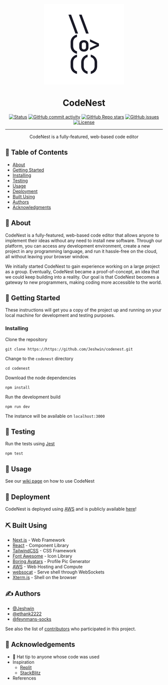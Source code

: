 <p align="center">
  <a href="" rel="noopener">
 <img width=256px height=256px src="codenest_logo.svg" alt="Project logo"></a>
</p>

<h1 align="center">CodeNest</h1>

<div align="center">

[![Status](https://img.shields.io/badge/status-active-success.svg)]()
[![GitHub commit activity](https://img.shields.io/github/commit-activity/t/Jeshwin/codenest)](https://github.com/Jeshwin/codenest)
[![GitHub Repo stars](https://img.shields.io/github/stars/Jeshwin/codenest)](https://github.com/Jeshwin/codenest)
[![GitHub issues](https://img.shields.io/github/issues/Jeshwin/codenest)](https://github.com/Jeshwin/codenest/issues)
[![License](https://img.shields.io/badge/license-MIT-blue.svg)](/LICENSE)

</div>

---

<p align="center">
  CodeNest is a fully-featured, web-based code editor
  <br> 
</p>

## 📝 Table of Contents

-   [About](#about)
-   [Getting Started](#getting_started)
-   [Installing](#installing)
-   [Testing](#tests)
-   [Usage](#usage)
-   [Deployment](#deployment)
-   [Built Using](#built_using)
-   [Authors](#authors)
-   [Acknowledgments](#acknowledgement)

## 🧐 About <a name = "about"></a>

CodeNest is a fully-featured, web-based code editor that allows anyone to implement their ideas without any need to install new software. Through our platform, you can access any development environment, create a new project in any programming language, and run it hassle-free on the cloud, all without leaving your browser window.

We initially started CodeNest to gain experience working on a large project as a group. Eventually, CodeNest became a proof-of-concept, an idea that we could keep building into a reality. Our goal is that CodeNest becomes a gateway to new programmers, making coding more accessible to the world.

## 🏁 Getting Started <a name = "getting_started"></a>

These instructions will get you a copy of the project up and running on your local machine for development and testing purposes.

### Installing <a name = "installing"></a>

Clone the repository

```
git clone https://https://github.com/Jeshwin/codenest.git
```

Change to the `codenest` directory

```
cd codenest
```

Download the node dependencies

```
npm install
```

Run the development build

```
npm run dev
```

The instance will be available on `localhost:3000`

## 🔧 Testing <a name = "tests"></a>

Run the tests using [Jest](https://jestjs.io/)

```
npm test
```

## 🎈 Usage <a name="usage"></a>

See our [wiki page](https://github.com/Jeshwin/codenest/wiki) on how to use CodeNest

## 🚀 Deployment <a name = "deployment"></a>

CodeNest is deployed using [AWS](https://aws.amazon.com/) and is publicly available [here](https://codenest.space/)!

## ⛏️ Built Using <a name = "built_using"></a>

-   [Next.js](https://nextjs.org/) - Web Framework
-   [React](https://react.dev/) - Component Library
-   [TailwindCSS](https://tailwindcss.com/) - CSS Framework
-   [Font Awesome](https://fontawesome.com/) - Icon Library
-   [Boring Avatars](https://boringavatars.com/) - Profile Pic Generator
-   [AWS](https://aws.amazon.com/) - Web Hosting and Compute
-   [websocat](https://github.com/vi/websocat) - Serve shell through WebSockets
-   [Xterm.js](https://xtermjs.org/) - Shell on the browser

## ✍️ Authors <a name = "authors"></a>

-   [@Jeshwin](https://github.com/Jeshwin)
-   [@ethank2222](https://github.com/ethank2222)
-   [@feynmans-socks](https://github.com/feynmans-socks)

See also the list of [contributors](https://github.com/Jeshwin/codenest/contributors) who participated in this project.

## 🎉 Acknowledgements <a name = "acknowledgement"></a>

-   🎩 Hat tip to anyone whose code was used
-   Inspiration
    -   [Replit](https://repl.it)
    -   [StackBlitz](https://stackblitz.com/)
-   References
